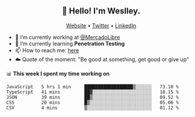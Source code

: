 <h2 align="center">👋 Hello! I'm Weslley.</h2>
<p align="center">
  <a href="http://weslleyneri.com.br">Website</a> •
  <a href="https://twitter.com/Weslley_Neri">Twitter</a> •
  <a href="https://www.linkedin.com/in/weslley-neri-3658908b">LinkedIn</a>
</p>


- 🔭 I’m currently working at [@MercadoLibre](https://github.com/mercadolibre)
- 🌱 I’m currently learning **Penetration Testing**
- 📫 How to reach me: [here](mailto:weslley39@gmail.com)
- ☁️ Quote of the moment: "Be good at something, get good or give up"

📊 **This week I spent my time working on**
<!--START_SECTION:waka-->
```text
JavaScript   5 hrs 1 min     ██████████████████▒░░░░░░   73.10 % 
TypeScript   41 mins         ██▓░░░░░░░░░░░░░░░░░░░░░░   10.15 % 
JSON         39 mins         ██▒░░░░░░░░░░░░░░░░░░░░░░   09.52 % 
CSS          20 mins         █▒░░░░░░░░░░░░░░░░░░░░░░░   05.06 % 
CSV          4 mins          ▒░░░░░░░░░░░░░░░░░░░░░░░░   01.12 % 
```
<!--END_SECTION:waka-->

<!-- Inspired by https://github.com/gruselhaus/gruselhaus -->